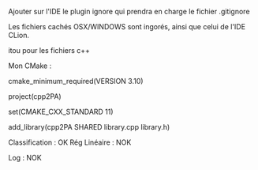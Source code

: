Ajouter sur l'IDE le plugin ignore qui prendra en charge le fichier .gitignore

Les fichiers cachés OSX/WINDOWS sont ingorés, ainsi que celui de l'IDE CLion.

itou pour les fichiers c++

Mon CMake :

cmake_minimum_required(VERSION 3.10)

project(cpp2PA)

set(CMAKE_CXX_STANDARD 11)

add_library(cpp2PA SHARED library.cpp library.h)


Classification : OK
Rég Linéaire : NOK

Log : NOK


